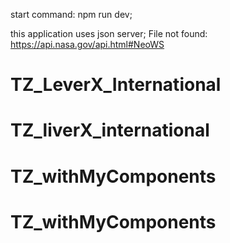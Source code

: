 start command: npm run dev;

this application uses json server;
File not found: https://api.nasa.gov/api.html#NeoWS

# TZ_LeverX_International
# TZ_liverX_international
# TZ_withMyComponents
# TZ_withMyComponents
